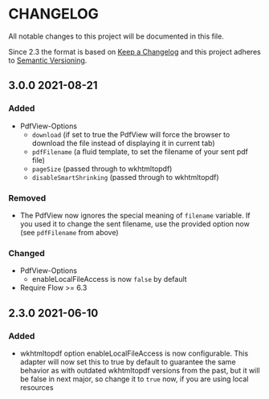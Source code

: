 # CHANGELOG
All notable changes to this project will be documented in this file.

Since 2.3 the format is based on [Keep a Changelog](http://keepachangelog.com/en/1.0.0/)
and this project adheres to [Semantic Versioning](http://semver.org/spec/v2.0.0.html).

## 3.0.0 2021-08-21

### Added
- PdfView-Options
  - `download` (if set to true the PdfView will force the browser to download the file instead of displaying it in current tab)
  - `pdfFilename` (a fluid template, to set the filename of your sent pdf file)
  - `pageSize` (passed through to wkhtmltopdf)
  - `disableSmartShrinking` (passed through to wkhtmltopdf)

### Removed
- The PdfView now ignores the special meaning of `filename` variable. If you used it to change the sent filename, use the provided option now (see `pdfFilename` from above)

### Changed
- PdfView-Options
  - enableLocalFileAccess is now `false` by default
- Require Flow >= 6.3

## 2.3.0 2021-06-10

### Added
- wkhtmltopdf option enableLocalFileAccess is now configurable. This adapter will now set this to true by default to guarantee the same behavior as with outdated wkhtmltopdf versions from the past, but it will be false in next major, so change it to `true` now, if you are using local resources
